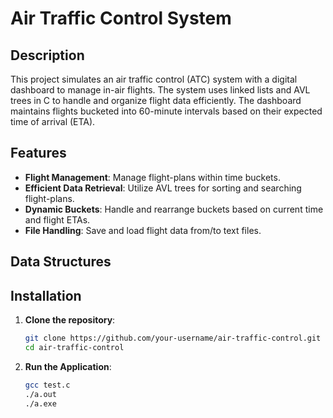 # Air Traffic Control System

## Description

This project simulates an air traffic control (ATC) system with a digital dashboard to manage in-air flights. The system uses linked lists and AVL trees in C to handle and organize flight data efficiently. The dashboard maintains flights bucketed into 60-minute intervals based on their expected time of arrival (ETA). 

## Features

- **Flight Management**: Manage flight-plans within time buckets.
- **Efficient Data Retrieval**: Utilize AVL trees for sorting and searching flight-plans.
- **Dynamic Buckets**: Handle and rearrange buckets based on current time and flight ETAs.
- **File Handling**: Save and load flight data from/to text files.

## Data Structures

## Installation

1. **Clone the repository**:
   ```bash
   git clone https://github.com/your-username/air-traffic-control.git
   cd air-traffic-control
2. **Run the Application**:
   ```bash
   gcc test.c
   ./a.out
   ./a.exe
